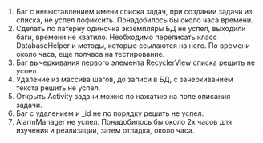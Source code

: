 1. Баг с невыставлением имени списка задач, при создании задачи из списка, не успел пофиксить.
Понадобилось бы около часа времени.
2. Сделать по патерну одиночка экземпляры БД не успел, выходили баги, времени не хватило.
 Необходимо переписать класс DatabaseHelper и методы, которые ссылаются на него.
 По времени около часа, еще полчаса на тестирование.
3. Баг вычеркивания первого элемента RecyclerView списка рещить не успел.
4. Удаление из массива шагов, до записи в БД, с зачеркиванием текста решить не успел.
5. Открыть Activity задачи можно по нажатию на поле описания задачи.
7. Баг с удалением и _id не по порядку решить не успел.
8. AlarmManager не успел. Понадобилось бы около 2х часов для изучения и реализации, затем отладка, около часа.
